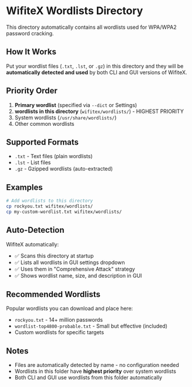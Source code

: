 # WifiteX Wordlists Directory

This directory automatically contains all wordlists used for WPA/WPA2 password cracking.

## How It Works

Put your wordlist files (`.txt`, `.lst`, or `.gz`) in this directory and they will be **automatically detected and used** by both CLI and GUI versions of WifiteX.

## Priority Order

1. **Primary wordlist** (specified via `--dict` or Settings)
2. **wordlists in this directory** (`wifitex/wordlists/`) - HIGHEST PRIORITY
3. System wordlists (`/usr/share/wordlists/`)
4. Other common wordlists

## Supported Formats

- `.txt` - Text files (plain wordlists)
- `.lst` - List files
- `.gz` - Gzipped wordlists (auto-extracted)

## Examples

```bash
# Add wordlists to this directory
cp rockyou.txt wifitex/wordlists/
cp my-custom-wordlist.txt wifitex/wordlists/
```

## Auto-Detection

WifiteX automatically:
- ✅ Scans this directory at startup
- ✅ Lists all wordlists in GUI settings dropdown
- ✅ Uses them in "Comprehensive Attack" strategy
- ✅ Shows wordlist name, size, and description in GUI

## Recommended Wordlists

Popular wordlists you can download and place here:

- `rockyou.txt` - 14+ million passwords
- `wordlist-top4800-probable.txt` - Small but effective (included)
- Custom wordlists for specific targets

## Notes

- Files are automatically detected by name - no configuration needed
- Wordlists in this folder have **highest priority** over system wordlists
- Both CLI and GUI use wordlists from this folder automatically

